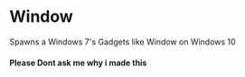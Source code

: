 # Window
Spawns a Windows 7's Gadgets like Window on Windows 10

#### Please Dont ask me why i made this
